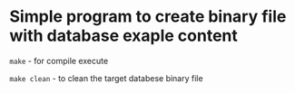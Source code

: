 # Simple program to create binary file with database exaple content

`make` - for compile execute

`make clean` - to clean the target databese binary file 
 
